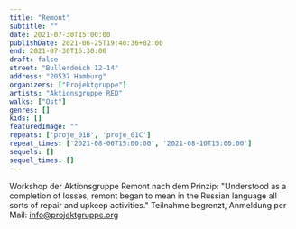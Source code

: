 ```yaml
---
title: "Remont"
subtitle: ""
date: 2021-07-30T15:00:00
publishDate: 2021-06-25T19:40:36+02:00
end: 2021-07-30T16:30:00
draft: false
street: "Bullerdeich 12-14"
address: "20537 Hamburg"
organizers: ["Projektgruppe"]
artists: "Aktionsgruppe RED"
walks: ["Ost"]
genres: []
kids: []
featuredImage: ""
repeats: ['proje_01B', 'proje_01C']
repeat_times: ['2021-08-06T15:00:00', '2021-08-10T15:00:00']
sequels: []
sequel_times: []
---
```


Workshop der Aktionsgruppe Remont nach dem Prinzip:  "Understood as a completion of losses, remont began to mean in the Russian language all sorts of repair and upkeep activities." Teilnahme begrenzt, Anmeldung per Mail: info@projektgruppe.org